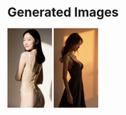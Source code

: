 # Generated Images



<img src="2025_09_30_01.webp" width="100"/> <img src="2025_09_30_02.webp" width="100"/>